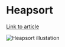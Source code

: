 # Heapsort

[Link to article](http://www.growingwiththeweb.com/2012/11/algorithm-heapsort.html)

![Heapsort illustation](http://www.growingwiththeweb.com/images/2012/11/23/heapsort.svg)